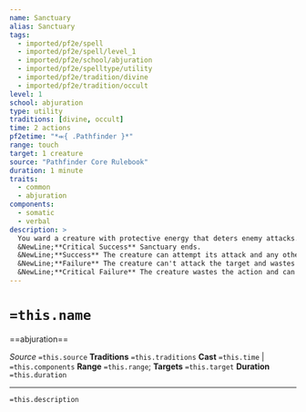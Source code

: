 ```yaml
---
name: Sanctuary
alias: Sanctuary
tags:
  - imported/pf2e/spell
  - imported/pf2e/spell/level_1
  - imported/pf2e/school/abjuration
  - imported/pf2e/spelltype/utility
  - imported/pf2e/tradition/divine
  - imported/pf2e/tradition/occult
level: 1
school: abjuration
type: utility
traditions: [divine, occult]
time: 2 actions
pf2etime: "*⬺{ .Pathfinder }*"
range: touch
target: 1 creature
source: "Pathfinder Core Rulebook"
duration: 1 minute
traits:
  - common
  - abjuration
components:
  - somatic
  - verbal
description: >
  You ward a creature with protective energy that deters enemy attacks. Creatures attempting to attack the target must attempt a Will save each time. If the target uses a hostile action, the spell ends.
  &NewLine;**Critical Success** Sanctuary ends.
  &NewLine;**Success** The creature can attempt its attack and any other attacks against the target this turn.
  &NewLine;**Failure** The creature can't attack the target and wastes the action. It can't attempt further attacks against the target this turn.
  &NewLine;**Critical Failure** The creature wastes the action and can't attempt to attack the target for the rest of sanctuary's duration.
---
```

# `=this.name`
==abjuration==

*Source* `=this.source`
**Traditions** `=this.traditions`
**Cast** `=this.time` | `=this.components`
**Range** `=this.range`; **Targets** `=this.target`
**Duration** `=this.duration`

***
`=this.description`